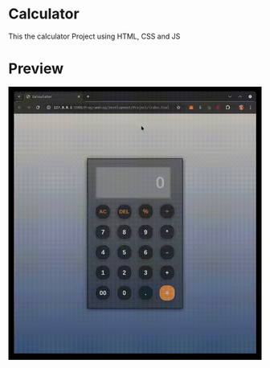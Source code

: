 # Calculator
This the calculator Project using HTML, CSS and JS
# Preview  
![Calculator Demo](./Demo/demo_calculator.gif)
